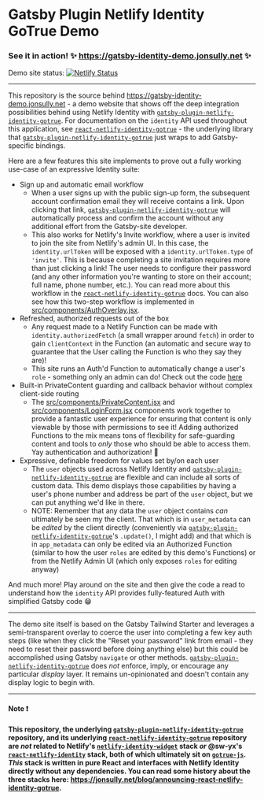 # Gatsby Plugin Netlify Identity GoTrue Demo

### See it in action! ✨ https://gatsby-identity-demo.jonsully.net ✨

Demo site status: [![Netlify Status](https://api.netlify.com/api/v1/badges/5aa804c6-93d0-46cb-8091-e7de647c6372/deploy-status)](https://app.netlify.com/sites/gatsby-plugin-netlify-identity-gotrue-demo/deploys)

---

This repository is the source behind https://gatsby-identity-demo.jonsully.net - a demo website that shows off the deep integration possibilities behind using Netlify Identity with [`gatsby-plugin-netlify-identity-gotrue`][1]. For documentation on the `identity` API used throughout this application, see [`react-netlify-identity-gotrue`][2] - the underlying library that [`gatsby-plugin-netlify-identity-gotrue`][1] just wraps to add Gatsby-specific bindings.

Here are a few features this site implements to prove out a fully working use-case of an expressive Identity suite:

- Sign up and automatic email workflow
  - When a user signs up with the public sign-up form, the subsequent account confirmation email they will receive contains a link. Upon clicking that link, [`gatsby-plugin-netlify-identity-gotrue`][1] will automatically process and confirm the account without any additional effort from the Gatsby-site developer.
  - This also works for Netlify's Invite workflow, where a user is invited to join the site from Netlify's admin UI. In this case, the `identity.urlToken` will be exposed with a `identity.urlToken.type` of `'invite'`. This is because completing a site invitation requires more than just clicking a link! The user needs to configure their password (and any other information you're wanting to store on their account; full name, phone number, etc.). You can read more about this workflow in the [`react-netlify-identity-gotrue`][2] docs. You can also see how this two-step workflow is implemented in [src/components/AuthOverlay.jsx](src/components/AuthOverlay.jsx).
- Refreshed, authorized requests out of the box
  - Any request made to a Netlify Function can be made with `identity.authorizedFetch` (a small wrapper around `fetch`) in order to gain `clientContext` in the Function (an automatic and secure way to guarantee that the User calling the Function is who they say they are)!
  - This site runs an Auth'd Function to automatically change a user's `role` - something only an admin can do! Check out the code [here](./serverless/update-role/update-role.js)
- Built-in PrivateContent guarding and callback behavior without complex client-side routing
  - The [src/components/PrivateContent.jsx](src/components/PrivateContent.jsx) and [src/components/LoginForm.jsx](src/components/LoginForm.jsx) components work together to provide a fantastic user experience for ensuring that content is only viewable by those with permissions to see it! Adding authorized Functions to the mix means tons of flexibility for safe-guarding content and tools to _only_ those who should be able to access them. Yay authentication and authorization! 💯
- Expressive, definable freedom for values set by/on each user
  - The `user` objects used across Netlify Identity and [`gatsby-plugin-netlify-identity-gotrue`][1] are flexible and can include all sorts of custom data. This demo displays those capabilities by having a user's phone number and address be part of the `user` object, but we can put anything we'd like in there.
  - NOTE: Remember that any data the `user` object contains _can_ ultimately be seen my the client. That which is in `user_metadata` can be _edited_ by the client directly (conveniently via [`gatsby-plugin-netlify-identity-gotrue`][1]'s `.update()`, I might add) and that which is in `app_metadata` can only be edited via an Authorized Function (similar to how the user `roles` are edited by this demo's Functions) or from the Netlify Admin UI (which only exposes `roles` for editing anyway)

And much more! Play around on the site and then give the code a read to understand how the `identity` API provides fully-featured Auth with simplified Gatsby code 😁

---

The demo site itself is based on the Gatsby Tailwind Starter and leverages a semi-transparent overlay to coerce the user into completing a few key auth steps (like when they click the "Reset your password" link from email - they need to reset their password before doing anything else) but this could be accomplished using Gatsby `navigate` or other methods. [`gatsby-plugin-netlify-identity-gotrue`][1] does _not_ enforce, imply, or encourage any particular _display_ layer. It remains un-opinionated and doesn't contain any display logic to begin with.

---

#### Note ❗

**This repository, the underlying [`gatsby-plugin-netlify-identity-gotrue`][1] repository, and its underlying [`react-netlify-identity-gotrue`][2] repository are _not_ related to Netlify's [`netlify-identity-widget`][3] stack _or_ @sw-yx's [`react-netlify-identity`][4] stack, both of which ultimately sit on [`gotrue-js`][5]. *This* stack is written in pure React and interfaces with Netlify Identity directly without any dependencies. You can read some history about the three stacks here: https://jonsully.net/blog/announcing-react-netlify-identity-gotrue.**

[2]:https://github.com/jon-sully/react-netlify-identity-gotrue
[3]:https://github.com/netlify/netlify-identity-widget
[4]:https://github.com/netlify-labs/react-netlify-identity
[5]:https://github.com/netlify/gotrue-js

[1]: https://github.com/jon-sully/gatsby-plugin-netlify-identity-gotrue
